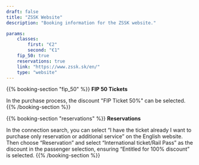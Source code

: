 ```yaml
---
draft: false
title: "ZSSK Website"
description: "Booking information for the ZSSK website."

params:
    classes:
        first: "€2"
        second: "€1"
    fip_50: true
    reservations: true
    link: "https://www.zssk.sk/en/"
    type: "website"
---
```


{{% booking-section "fip_50" %}}
**FIP 50 Tickets**

In the purchase process, the discount "FIP Ticket 50%" can be selected.
{{% /booking-section %}}

{{% booking-section "reservations" %}}
**Reservations**

In the connection search, you can select “I have the ticket already I want to purchase only reservation or additional service” on the English website. Then choose “Reservation” and select “International ticket/Rail Pass” as the discount in the passenger selection, ensuring “Entitled for 100% discount” is selected.
{{% /booking-section %}}
